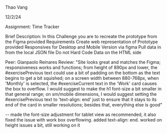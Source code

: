 Thao Vang

12/2/24

Assignment: Time Tracker

Brief Description:
    In this Challenge you are to recreate the prototype from the Figma provided
    Requirements
        Create web representation of Prototype provided 
        Responsives for Desktop and Mobile Version via figma 
        Pull data in from the local JSON file
        Do not Hard Code Data on the HTML side 

Peer: Gianpaolo Reinares
Review:
"Site looks great and matches the Figma; responsiveness works and functions; from height of 890px and lower, the #exercisePrevious text could use a bit of padding on the bottom as the text begins to get a bit squished; on a screen width between 880-768px, when 'Monthly' is selected, the #exerciseCurrent text in the 'Work' card causes the box to overflow. I would suggest to make the h1 font-size a bit smaller in that general range; on sm/mobile dimensions, I would suggest setting the #exercisePrevious text to 'text-align: end' just to ensure that it stays to its end of the card in smaller resolutions; besides that, everything else is good"


-- made the font-size adjustment for tablet view as recommended, it also fixed the issue with work box overflowing. added text-align: end. worked on height issues a bit, still working on it